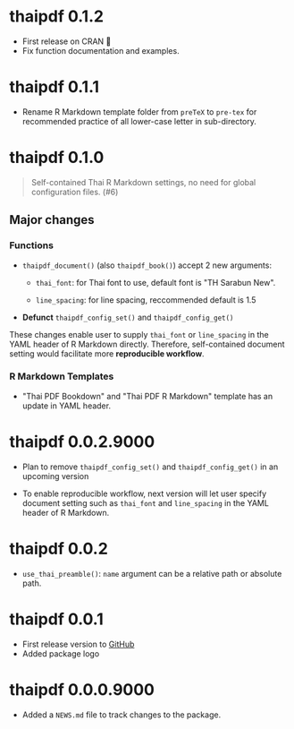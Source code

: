 # thaipdf 0.1.2

-   First release on CRAN 🎉
-   Fix function documentation and examples.

# thaipdf 0.1.1

-   Rename R Markdown template folder from `preTeX` to `pre-tex` for recommended practice of all lower-case letter in sub-directory.

# thaipdf 0.1.0

> Self-contained Thai R Markdown settings, no need for global configuration files. (#6)

## Major changes

### Functions

-   `thaipdf_document()` (also `thaipdf_book()`) accept 2 new arguments:

    -   `thai_font`: for Thai font to use, default font is "TH Sarabun New".

    -   `line_spacing`: for line spacing, reccommended default is 1.5

-   **Defunct** `thaipdf_config_set()` and `thaipdf_config_get()`

These changes enable user to supply `thai_font` or `line_spacing` in the YAML header of R Markdown directly. Therefore, self-contained document setting would facilitate more **reproducible workflow**.

### R Markdown Templates

-   "Thai PDF Bookdown" and "Thai PDF R Markdown" template has an update in YAML header.

# thaipdf 0.0.2.9000

-   Plan to remove `thaipdf_config_set()` and `thaipdf_config_get()` in an upcoming version

-   To enable reproducible workflow, next version will let user specify document setting such as `thai_font` and `line_spacing` in the YAML header of R Markdown.

# thaipdf 0.0.2

-   `use_thai_preamble()`: `name` argument can be a relative path or absolute path.

# thaipdf 0.0.1

-   First release version to [GitHub](https://github.com/Lightbridge-KS?tab=repositories)
-   Added package logo

# thaipdf 0.0.0.9000

-   Added a `NEWS.md` file to track changes to the package.

